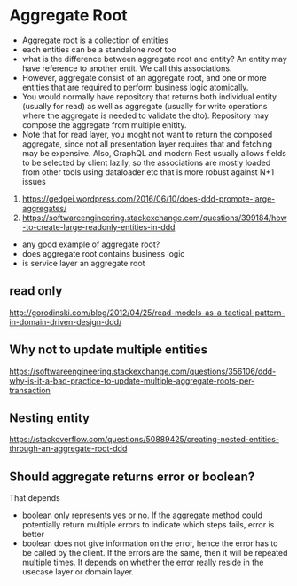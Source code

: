 # Aggregate Root


- Aggregate root is a collection of entities
- each entities can be a standalone _root_ too
- what is the difference between aggregate root and entity? An entity may have reference to another entit. We call this associations.
- However, aggregate consist of an aggregate root, and one or more entities that are required to perform business logic atomically. 
- You would normally have repository that returns both individual entity (usually for read) as well as aggregate (usually for write operations where the aggregate is needed to validate the dto). Repository may compose the aggregate from multiple enitity. 
- Note that for read layer, you moght not want to return the composed aggregate, since not all presentation layer requires that and fetching may be expensive. Also, GraphQL and modern Rest usually allows fields to be selected by client lazily, so the associations are mostly loaded from other tools using dataloader etc that is more robust against N+1 issues

1. https://gedgei.wordpress.com/2016/06/10/does-ddd-promote-large-aggregates/
2. https://softwareengineering.stackexchange.com/questions/399184/how-to-create-large-readonly-entities-in-ddd

- any good example of aggregate root?
- does aggregate root contains business logic
- is service layer an aggregate root

## read only
http://gorodinski.com/blog/2012/04/25/read-models-as-a-tactical-pattern-in-domain-driven-design-ddd/

## Why not to update multiple entities
https://softwareengineering.stackexchange.com/questions/356106/ddd-why-is-it-a-bad-practice-to-update-multiple-aggregate-roots-per-transaction

## Nesting entity
https://stackoverflow.com/questions/50889425/creating-nested-entities-through-an-aggregate-root-ddd


## Should aggregate returns error or boolean?

That depends 
- boolean only represents yes or no. If the aggregate method could potentially return multiple errors to indicate which steps fails, error is better
- boolean does not give information on the error, hence the error has to be called by the client. If the errors are the same, then it will be repeated multiple times. It depends on whether the error really reside in the usecase layer or domain layer. 
